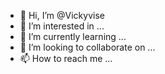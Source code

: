 - 👋 Hi, I’m @Vickyvise
- 👀 I’m interested in ...
- 🌱 I’m currently learning ...
- 💞️ I’m looking to collaborate on ...
- 📫 How to reach me ...

<!---
Vickyvise/Vickyvise is a ✨ special ✨ repository because its `README.md` (this file) appears on your GitHub profile.
You can click the Preview link to take a look at your changes.
--->

